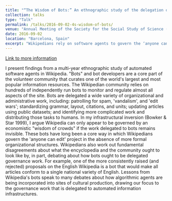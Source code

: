 ```yaml
---
title: "“The Wisdom of Bots:” An ethnographic study of the delegation of governance work to information infrastructures in Wikipedia"
collection: talks
type: "Talk"
permalink: /talks/2016-09-02-4s-wisdom-of-bots/ 
venue: "Annual Meeting of the Society for the Social Study of Science (4S)"
date: 2016-09-02
location: "Barcelona, Spain"
excerpt: "Wikipedians rely on software agents to govern the ‘anyone can edit’ encyclopedia project, in the absence of more formal and traditional organizational structures. Lessons from Wikipedia’s bots speak to debates about how algorithms are being delegated governance work in sites of cultural production."
---
```


<a href='http://www.sts2016bcn.org/sessions/t001-2-materializing-governance-by-information-infrastructure-3/'>Link to more information</a>

I present findings from a multi-year ethnographic study of automated software agents in Wikipedia. &quot;Bots&quot; and bot developers are a core part of the volunteer community that curates one of the world&apos;s largest and most popular information resources. The Wikipedian community relies on hundreds of independently run bots to monitor and regulate almost all aspects of the site. Bots are delegated a wide variety of organizational and administrative work, including: patrolling for spam, &apos;vandalism&apos;, and &apos;edit wars&apos;; standardizing grammar, layout, citations, and units; updating articles using public datasets; and identifying more complicated work and distributing those tasks to humans. In my infrastructural inversion (Bowker &amp; Star 1999), I argue Wikipedia can only appear to be governed by an economistic &quot;wisdom of crowds&quot; if the work delegated to bots remains invisible. These bots have long been a core way in which Wikipedians govern the &apos;anyone can edit&apos; project in the absence of more formal organizational structures. Wikipedians also work out fundamental disagreements about what the encyclopedia and the community ought to look like by, in part, debating about how bots ought to be delegated governance work. For example, one of the more consistently raised (and rejected) proposals on the English Wikipedia is a bot that would make all articles conform to a single national variety of English. Lessons from Wikipedia&apos;s bots speak to many debates about how algorithmic agents are being incorporated into sites of cultural production, drawing our focus to the governance work that is delegated to automated information infrastructures.
